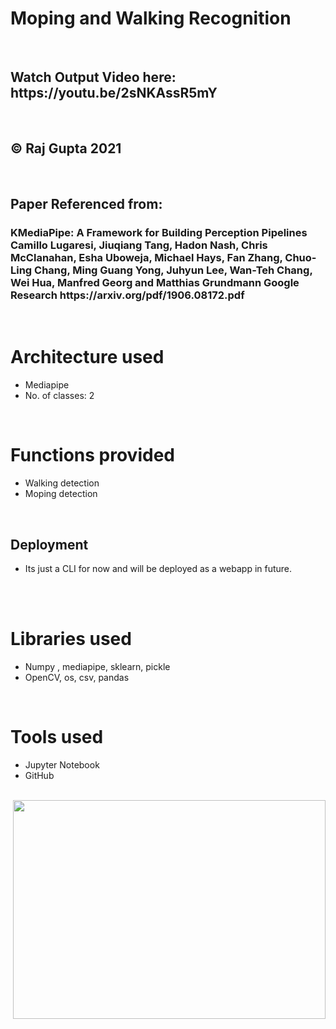 


 <h1>Moping and Walking Recognition</h1> 
  <br>
 <h2> Watch Output Video here: https://youtu.be/2sNKAssR5mY </h2>
 <br>
 <h2> © Raj Gupta 2021</h2>
  <br>
  <h2>Paper Referenced from:</h2>
 <h3> KMediaPipe: A Framework for Building Perception Pipelines
Camillo Lugaresi, Jiuqiang Tang, Hadon Nash, Chris McClanahan, Esha Uboweja, Michael Hays,
Fan Zhang, Chuo-Ling Chang, Ming Guang Yong, Juhyun Lee, Wan-Teh Chang, Wei Hua,
Manfred Georg and Matthias Grundmann
Google Research https://arxiv.org/pdf/1906.08172.pdf</h3>
    <br> 
    
  <h1> Architecture used</h1>
 <p title=Architecture used>  
<ul>
<li>Mediapipe</li>
<li> No. of classes: 2</li>
 </ul></p>  
 <br> 
 
<h1> Functions provided</h1>
 <p title=Functions provided>  
<ul>
<li>Walking detection</li>
<li>Moping detection</li>
 </ul></p>  
 <br>  
 
 <h2>Deployment</h2> 
<p title=Deployment>  
<ul>
<li>Its just a CLI for now and will be deployed as a webapp in future.</li>
  </ul></p> 
 <br> 
  
   <br> 
 <h1> Libraries used</h1>
 <p title=Libraries used>  
<ul>
<li>Numpy , mediapipe, sklearn, pickle </li>
<li>OpenCV, os, csv, pandas </li> 
</ul> </p> 
  <br>  
 
  <h1> Tools used</h1>
 <p title=Tools used>  
<ul>

<li>Jupyter Notebook</li>

<li>GitHub</li>
</ul> </p> 
  <br> 


<img align="right" width="500" height="350" src="https://github.com/raj-gupta1/moping-and-walking-recognition/blob/main/giphy.gif">   





</p>
<br>  



